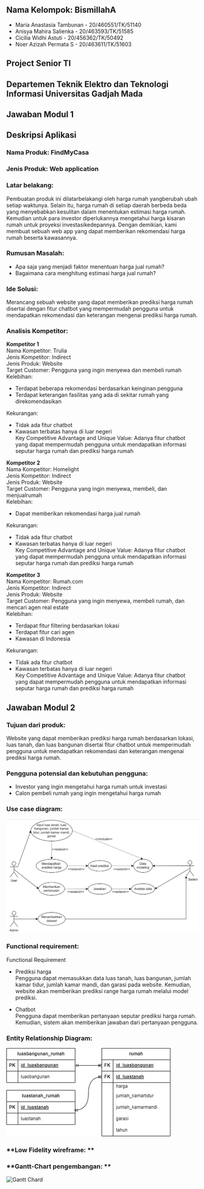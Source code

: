 ## Nama Kelompok: BismillahA <br>
- Maria Anastasia Tambunan - 20/460551/TK/51140 <br>
- Anisya Mahira Salienka - 20/463593/TK/51585 <br>
- Cicilia Widhi Astuti - 20/456362/TK/50492 <br>
- Noer Azizah Permata S - 20/463611/TK/51603 <br>

## Project Senior TI <br>
## Departemen Teknik Elektro dan Teknologi Informasi Universitas Gadjah Mada <br>

## Jawaban Modul 1 
## Deskripsi Aplikasi <br>
### **Nama Produk**: FindMyCasa <br>

### **Jenis Produk**: Web application <br>

### **Latar belakang**: <br>
Pembuatan produk ini dilatarbelakangi oleh harga rumah yangberubah ubah setiap waktunya. Selain itu, harga rumah di setiap daerah berbeda beda yang menyebabkan kesulitan dalam menentukan estimasi harga rumah. Kemudian untuk para investor diperlukannya mengetahui harga kisaran rumah untuk proyeksi investasikedepannya. Dengan demikian, kami membuat sebuah web app yang dapat memberikan rekomendasi harga rumah beserta kawasannya. <br>

### **Rumusan Masalah**: <br>
- Apa saja yang menjadi faktor menentuan harga jual rumah? <br> 
- Bagaimana cara menghitung estimasi harga jual rumah? <br>

### **Ide Solusi**: <br>
Merancang sebuah website yang dapat memberikan prediksi harga rumah disertai dengan fitur chatbot yang mempermudah pengguna untuk mendapatkan rekomendasi dan keterangan mengenai prediksi harga rumah. <br>

### **Analisis Kompetitor**: <br>
**Kompetitor 1**<br>
Nama Kompetitor: Trulia <br>
Jenis Kompetitor: Indirect <br>
Jenis Produk: Website <br>
Target Customer: Pengguna yang ingin menyewa dan membeli rumah <br>
Kelebihan: <br>
- Terdapat beberapa rekomendasi berdasarkan keinginan pengguna <br>
- Terdapat keterangan fasilitas yang ada di sekitar rumah yang direkomendasikan <br>

Kekurangan: <br>
- Tidak ada fitur chatbot <br>
- Kawasan terbatas hanya di luar negeri <br>
Key Competitive Advantage and Unique Value: Adanya fitur chatbot yang dapat mempermudah pengguna untuk mendapatkan informasi seputar harga rumah dan prediksi harga rumah <br>

**Kompetitor 2**<br>
Nama Kompetitor: Homelight <br>
Jenis Kompetitor: Indirect <br>
Jenis Produk: Website <br>
Target Customer: Pengguna yang ingin menyewa, membeli, dan menjualrumah <br>
Kelebihan: <br>
- Dapat memberikan rekomendasi harga jual rumah <br>

Kekurangan: <br>
- Tidak ada fitur chatbot <br>
- Kawasan terbatas hanya di luar negeri <br>
Key Competitive Advantage and Unique Value: Adanya fitur chatbot yang dapat mempermudah pengguna untuk mendapatkan informasi seputar harga rumah dan prediksi harga rumah <br>

**Kompetitor 3**<br>
Nama Kompetitor: Rumah.com <br>
Jenis Kompetitor: Indirect <br>
Jenis Produk: Website <br>
Target Customer: Pengguna yang ingin menyewa, membeli rumah, dan mencari agen real estate <br>
Kelebihan: <br>
- Terdapat fitur filtering berdasarkan lokasi <br> 
- Terdapat fitur cari agen <br> 
- Kawasan di Indonesia <br>

Kekurangan: <br>
- Tidak ada fitur chatbot <br>
- Kawasan terbatas hanya di luar negeri <br>
Key Competitive Advantage and Unique Value: Adanya fitur chatbot yang dapat mempermudah pengguna untuk mendapatkan informasi seputar harga rumah dan prediksi harga rumah <br>

## Jawaban Modul 2 
### **Tujuan dari produk:** <br> 
Website yang dapat memberikan prediksi harga rumah berdasarkan lokasi, luas tanah, dan luas bangunan disertai fitur chatbot untuk mempermudah pengguna untuk mendapatkan rekomendasi dan keterangan mengenai prediksi harga rumah. <br>

### **Pengguna potensial dan kebutuhan pengguna:** <br>
- Investor yang ingin mengetahui harga rumah untuk investasi <br>
- Calon pembeli rumah yang ingin mengetahui harga rumah <br>

### **Use case diagram:** <br>
<img src="use case findmycasa.png" alt="Use Case">


### **Functional requirement:** <br>
Functional Requirement <br>
- Prediksi harga <br>
Pengguna dapat memasukkan data luas tanah, luas bangunan, jumlah kamar tidur, jumlah kamar mandi, dan garasi pada website. Kemudian, website akan memberikan prediksi range harga rumah melalui model prediksi.<br>

- Chatbot <br> 
Pengguna dapat memberikan pertanyaan seputar prediksi harga rumah. Kemudian, sistem akan memberikan jawaban dari pertanyaan pengguna. <br>


### **Entity Relationship Diagram:** <br>
<img src="ERD.jpg" alt="ERD">

### **Low Fidelity wireframe: ** <br>

### **Gantt-Chart pengembangan: ** <br>
<img src="Gantt-Chart.png" alt="Gantt Chard">








